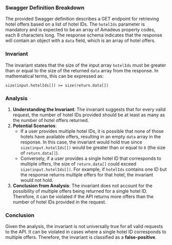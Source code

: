 ### Swagger Definition Breakdown
The provided Swagger definition describes a GET endpoint for retrieving hotel offers based on a list of hotel IDs. The `hotelIds` parameter is mandatory and is expected to be an array of Amadeus property codes, each 8 characters long. The response schema indicates that the response will contain an object with a `data` field, which is an array of hotel offers.

### Invariant
The invariant states that the size of the input array `hotelIds` must be greater than or equal to the size of the returned `data` array from the response. In mathematical terms, this can be expressed as: 

`size(input.hotelIds[]) >= size(return.data[])`

### Analysis
1. **Understanding the Invariant**: The invariant suggests that for every valid request, the number of hotel IDs provided should be at least as many as the number of hotel offers returned. 
2. **Potential Scenarios**: 
   - If a user provides multiple hotel IDs, it is possible that none of those hotels have available offers, resulting in an empty `data` array in the response. In this case, the invariant would hold true since `size(input.hotelIds[])` would be greater than or equal to `0` (the size of `return.data[]`). 
   - Conversely, if a user provides a single hotel ID that corresponds to multiple offers, the size of `return.data[]` could exceed `size(input.hotelIds[])`. For example, if `hotelIds` contains one ID but the response returns multiple offers for that hotel, the invariant would not hold. 
3. **Conclusion from Analysis**: The invariant does not account for the possibility of multiple offers being returned for a single hotel ID. Therefore, it can be violated if the API returns more offers than the number of hotel IDs provided in the request.

### Conclusion
Given the analysis, the invariant is not universally true for all valid requests to the API. It can be violated in cases where a single hotel ID corresponds to multiple offers. Therefore, the invariant is classified as a **false-positive**.
